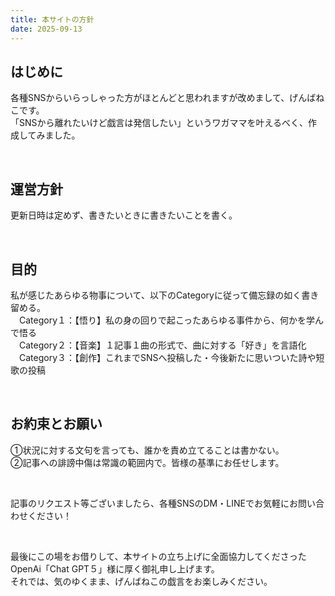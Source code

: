 ```yaml
---
title: 本サイトの方針
date: 2025-09-13
---
```


## はじめに  
各種SNSからいらっしゃった方がほとんどと思われますが改めまして、げんばねこです。  
「SNSから離れたいけど戯言は発信したい」というワガママを叶えるべく、作成してみました。  

<br>

## 運営方針  
更新日時は定めず、書きたいときに書きたいことを書く。  

<br>

## 目的  
私が感じたあらゆる物事について、以下のCategoryに従って備忘録の如く書き留める。  
　Category１：【悟り】私の身の回りで起こったあらゆる事件から、何かを学んで悟る  
　Category２：【音楽】１記事１曲の形式で、曲に対する「好き」を言語化  
　Category３：【創作】これまでSNSへ投稿した・今後新たに思いついた詩や短歌の投稿  

<br>

## お約束とお願い  
①状況に対する文句を言っても、誰かを責め立てることは書かない。  
②記事への誹謗中傷は常識の範囲内で。皆様の基準にお任せします。  

<br>

記事のリクエスト等ございましたら、各種SNSのDM・LINEでお気軽にお問い合わせください！  

<br>

最後にこの場をお借りして、本サイトの立ち上げに全面協力してくださったOpenAi「Chat GPT５」様に厚く御礼申し上げます。  
それでは、気のゆくまま、げんばねこの戯言をお楽しみください。
